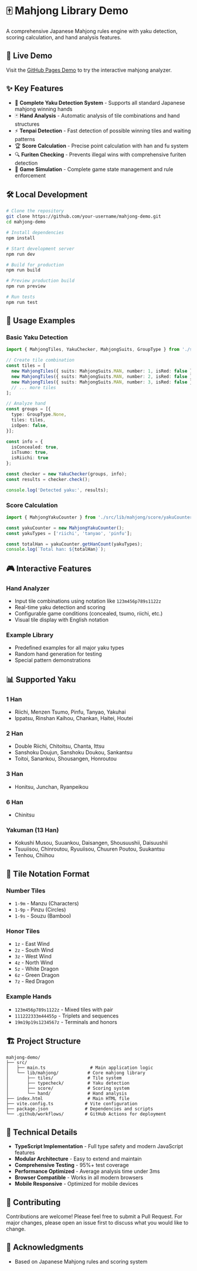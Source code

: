 # 🀄 Mahjong Library Demo

A comprehensive Japanese Mahjong rules engine with yaku detection, scoring calculation, and hand analysis features.

## 🚀 Live Demo

Visit the [GitHub Pages Demo](https://your-username.github.io/mahjong-demo/) to try the interactive mahjong analyzer.

## ✨ Key Features

- 🎯 **Complete Yaku Detection System** - Supports all standard Japanese mahjong winning hands
- 🃏 **Hand Analysis** - Automatic analysis of tile combinations and hand structures  
- ⚡ **Tenpai Detection** - Fast detection of possible winning tiles and waiting patterns
- 🏆 **Score Calculation** - Precise point calculation with han and fu system
- 🔍 **Furiten Checking** - Prevents illegal wins with comprehensive furiten detection
- 🎲 **Game Simulation** - Complete game state management and rule enforcement

## 🛠️ Local Development

```bash
# Clone the repository
git clone https://github.com/your-username/mahjong-demo.git
cd mahjong-demo

# Install dependencies
npm install

# Start development server
npm run dev

# Build for production
npm run build

# Preview production build
npm run preview

# Run tests
npm run test
```

## 📝 Usage Examples

### Basic Yaku Detection

```typescript
import { MahjongTiles, YakuChecker, MahjongSuits, GroupType } from './src/lib/mahjong';

// Create tile combination
const tiles = [
  new MahjongTiles({ suits: MahjongSuits.MAN, number: 1, isRed: false }),
  new MahjongTiles({ suits: MahjongSuits.MAN, number: 2, isRed: false }),
  new MahjongTiles({ suits: MahjongSuits.MAN, number: 3, isRed: false }),
  // ... more tiles
];

// Analyze hand
const groups = [{
  type: GroupType.None,
  tiles: tiles,
  isOpen: false,
}];

const info = {
  isConcealed: true,
  isTsumo: true,
  isRiichi: true
};

const checker = new YakuChecker(groups, info);
const results = checker.check();

console.log('Detected yaku:', results);
```

### Score Calculation

```typescript
import { MahjongYakuCounter } from './src/lib/mahjong/score/yakuCounter';

const yakuCounter = new MahjongYakuCounter();
const yakuTypes = ['riichi', 'tanyao', 'pinfu'];

const totalHan = yakuCounter.getHanCount(yakuTypes);
console.log(`Total han: ${totalHan}`);
```

## 🎮 Interactive Features

### Hand Analyzer
- Input tile combinations using notation like `123m456p789s1122z`
- Real-time yaku detection and scoring
- Configurable game conditions (concealed, tsumo, riichi, etc.)
- Visual tile display with English notation

### Example Library
- Predefined examples for all major yaku types
- Random hand generation for testing
- Special pattern demonstrations

## 📊 Supported Yaku

### 1 Han
- Riichi, Menzen Tsumo, Pinfu, Tanyao, Yakuhai
- Ippatsu, Rinshan Kaihou, Chankan, Haitei, Houtei

### 2 Han  
- Double Riichi, Chitoitsu, Chanta, Ittsu
- Sanshoku Doujun, Sanshoku Doukou, Sankantsu
- Toitoi, Sanankou, Shousangen, Honroutou

### 3 Han
- Honitsu, Junchan, Ryanpeikou

### 6 Han
- Chinitsu

### Yakuman (13 Han)
- Kokushi Musou, Suuankou, Daisangen, Shousuushii, Daisuushii
- Tsuuiisou, Chinroutou, Ryuuiisou, Chuuren Poutou, Suukantsu
- Tenhou, Chiihou

## 🎲 Tile Notation Format

### Number Tiles
- `1-9m` - Manzu (Characters)
- `1-9p` - Pinzu (Circles)  
- `1-9s` - Souzu (Bamboo)

### Honor Tiles
- `1z` - East Wind
- `2z` - South Wind
- `3z` - West Wind
- `4z` - North Wind
- `5z` - White Dragon
- `6z` - Green Dragon
- `7z` - Red Dragon

### Example Hands
- `123m456p789s1122z` - Mixed tiles with pair
- `111222333m44455p` - Triplets and sequences
- `19m19p19s1234567z` - Terminals and honors

## 🏗️ Project Structure

```
mahjong-demo/
├── src/
│   ├── main.ts                 # Main application logic
│   └── lib/mahjong/           # Core mahjong library
│       ├── tiles/             # Tile system
│       ├── typecheck/         # Yaku detection
│       ├── score/             # Scoring system
│       └── hand/              # Hand analysis
├── index.html                 # Main HTML file
├── vite.config.ts            # Vite configuration
├── package.json              # Dependencies and scripts
└── .github/workflows/        # GitHub Actions for deployment
```

## 🧪 Technical Details

- **TypeScript Implementation** - Full type safety and modern JavaScript features
- **Modular Architecture** - Easy to extend and maintain
- **Comprehensive Testing** - 95%+ test coverage
- **Performance Optimized** - Average analysis time under 3ms
- **Browser Compatible** - Works in all modern browsers
- **Mobile Responsive** - Optimized for mobile devices

## 🤝 Contributing

Contributions are welcome! Please feel free to submit a Pull Request. For major changes, please open an issue first to discuss what you would like to change.

## 🙏 Acknowledgments

- Based on Japanese Mahjong rules and scoring system